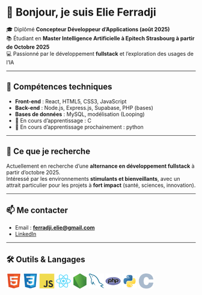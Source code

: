 # 👋 Bonjour, je suis Elie Ferradji  

🎓 Diplômé **Concepteur Développeur d’Applications (août 2025)**  
📚 Étudiant en **Master Intelligence Artificielle à Epitech Strasbourg à partir de Octobre 2025**  
💻 Passionné par le développement **fullstack** et l’exploration des usages de l’IA  

---

## 🚀 Compétences techniques
- **Front-end** : React, HTML5, CSS3, JavaScript  
- **Back-end** : Node.js, Express.js, Supabase, PHP (bases)  
- **Bases de données** : MySQL, modélisation (Looping)  
- 🌱 En cours d’apprentissage : C
- 🌱 En cours d’apprentissage prochainement : python

---

## 🌟 Ce que je recherche
Actuellement en recherche d’une **alternance en développement fullstack** à partir d’octobre 2025.  
Intéressé par les environnements **stimulants et bienveillants**, avec un attrait particulier pour les projets à **fort impact** (santé, sciences, innovation).  

---

## 📫 Me contacter
- Email : **ferradji.elie@gmail.com**  
- [LinkedIn](https://www.linkedin.com/in/elie-ferradji-a139a7170/)  

---

## 🛠️ Outils & Langages
<p>
  <img src="https://raw.githubusercontent.com/devicons/devicon/master/icons/html5/html5-original.svg" alt="html5" width="40"/>
  <img src="https://raw.githubusercontent.com/devicons/devicon/master/icons/css3/css3-original.svg" alt="css3" width="40"/>
  <img src="https://raw.githubusercontent.com/devicons/devicon/master/icons/javascript/javascript-original.svg" alt="javascript" width="40"/>
  <img src="https://raw.githubusercontent.com/devicons/devicon/master/icons/react/react-original.svg" alt="react" width="40"/>
  <img src="https://raw.githubusercontent.com/devicons/devicon/master/icons/nodejs/nodejs-original.svg" alt="nodejs" width="40"/>
  <img src="https://raw.githubusercontent.com/devicons/devicon/master/icons/mysql/mysql-original.svg" alt="mysql" width="40"/>
  <img src="https://raw.githubusercontent.com/devicons/devicon/master/icons/php/php-original.svg" alt="php" width="40"/>
  <img src="https://raw.githubusercontent.com/devicons/devicon/master/icons/python/python-original.svg" alt="python" width="40"/>
  <img src="https://raw.githubusercontent.com/devicons/devicon/master/icons/c/c-original.svg" alt="c" width="40"/>
</p>
